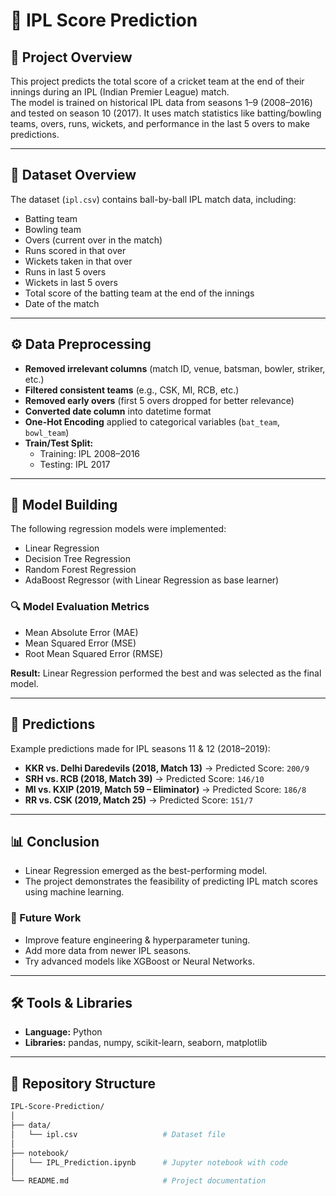 # 🏏 IPL Score Prediction  

## 📌 Project Overview  
This project predicts the total score of a cricket team at the end of their innings during an IPL (Indian Premier League) match.  
The model is trained on historical IPL data from seasons 1–9 (2008–2016) and tested on season 10 (2017). It uses match statistics like batting/bowling teams, overs, runs, wickets, and performance in the last 5 overs to make predictions.  

---

## 📂 Dataset Overview  

The dataset (`ipl.csv`) contains ball-by-ball IPL match data, including:  

- Batting team  
- Bowling team  
- Overs (current over in the match)  
- Runs scored in that over  
- Wickets taken in that over  
- Runs in last 5 overs  
- Wickets in last 5 overs  
- Total score of the batting team at the end of the innings  
- Date of the match  

---

## ⚙️ Data Preprocessing  

- **Removed irrelevant columns** (match ID, venue, batsman, bowler, striker, etc.)  
- **Filtered consistent teams** (e.g., CSK, MI, RCB, etc.)  
- **Removed early overs** (first 5 overs dropped for better relevance)  
- **Converted date column** into datetime format  
- **One-Hot Encoding** applied to categorical variables (`bat_team`, `bowl_team`)  
- **Train/Test Split:**  
  - Training: IPL 2008–2016  
  - Testing: IPL 2017  

---

## 🤖 Model Building  

The following regression models were implemented:  

- Linear Regression  
- Decision Tree Regression  
- Random Forest Regression  
- AdaBoost Regressor (with Linear Regression as base learner)  

### 🔍 Model Evaluation Metrics  
- Mean Absolute Error (MAE)  
- Mean Squared Error (MSE)  
- Root Mean Squared Error (RMSE)  

**Result:** Linear Regression performed the best and was selected as the final model.  

---

## 🎯 Predictions  

Example predictions made for IPL seasons 11 & 12 (2018–2019):  

- **KKR vs. Delhi Daredevils (2018, Match 13)** → Predicted Score: `200/9`  
- **SRH vs. RCB (2018, Match 39)** → Predicted Score: `146/10`  
- **MI vs. KXIP (2019, Match 59 – Eliminator)** → Predicted Score: `186/8`  
- **RR vs. CSK (2019, Match 25)** → Predicted Score: `151/7`  

---

## 📊 Conclusion  

- Linear Regression emerged as the best-performing model.  
- The project demonstrates the feasibility of predicting IPL match scores using machine learning.  

### 🚀 Future Work  
- Improve feature engineering & hyperparameter tuning.  
- Add more data from newer IPL seasons.  
- Try advanced models like XGBoost or Neural Networks.  

---

## 🛠️ Tools & Libraries  
- **Language:** Python  
- **Libraries:** pandas, numpy, scikit-learn, seaborn, matplotlib  

---

## 📁 Repository Structure  

```bash
IPL-Score-Prediction/
│
├── data/
│   └── ipl.csv                   # Dataset file
│
├── notebook/
│   └── IPL_Prediction.ipynb      # Jupyter notebook with code
│
└── README.md                     # Project documentation
